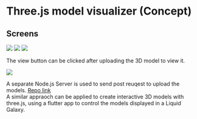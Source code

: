 # Three.js model visualizer (Concept)
## Screens 
![](https://i.ibb.co/n8Mzm7V/Screenshot-2022-03-23-at-12-13-50-AM.png)
![](https://i.ibb.co/hdRp0j8/Screenshot-2022-03-23-at-12-14-24-AM.png)
![](https://i.ibb.co/93bhn3L/Screenshot-2022-03-23-at-12-15-08-AM.png)
  
The view button can be clicked after uploading the 3D model to view it.
  
![](https://i.ibb.co/QJnzZD8/Screenshot-2022-03-23-at-12-16-13-AM.png)
  
 
A separate Node.js Server is used to send post reuqest to upload the models. 
[Repo link](https://github.com/yashrajbharti/node-server-for-3d-models)  
A similar appraoch can be applied to create interactive 3D models with three.js, using a flutter app to control the models displayed in a Liquid Galaxy.
